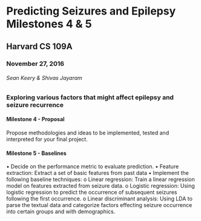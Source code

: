 # Predicting Seizures and Epilepsy Milestones 4 & 5

## Harvard CS 109A

### November 27, 2016

###### Sean Keery & Shivas Jayaram

### Exploring various factors that might affect epilepsy and seizure recurrence

#### Milestone 4 - Proposal

Propose methodologies and ideas to be implemented, tested and interpreted for your final project.

#### Milestone 5 - Baselines

• Decide on the performance metric to evaluate prediction.
• Feature extraction: Extract a set of basic features from past data
• Implement the following baseline techniques:
o Linear regression: Train a linear regression model on features extracted from seizure data.
o Logistic regression: Using logistic regression to predict the occurrence of subsequent seizures following the first occurrence.
o Linear discriminant analysis: Using LDA to parse the textual data and categorize factors effecting seizure occurrence into certain groups and with demographics.
